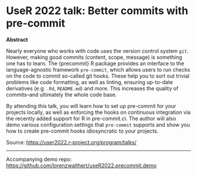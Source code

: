 # UseR 2022 talk: Better commits with pre-commit

**Abstract**

Nearly everyone who works with code uses the version control system `git`. However, making good commits (content, scope, message) is something one has to learn. The {precommit} R package provides an interface to the language-agnostic framework `pre-commit`, which allows users to run checks on the code to commit so-called git hooks. These help you to sort out trivial problems like code formatting, as well as linting, ensuring up-to-date derivatives (e.g. `.Rd`, `README.md`) and more. This increases the quality of commits–and ultimately the whole code base.

By attending this talk, you will learn how to set up pre-commit for your projects locally, as well as enforcing the hooks on continuous integration via the recently added support for R in pre-commit.ci. The author will also demo various configuration settings that `pre-commit` supports and show you how to create pre-commit hooks idiosyncratic to your projects.

Source: https://user2022.r-project.org/program/talks/

*** 

Accompanying demo repo: https://github.com/lorenzwalthert/useR2022.precommit.demo
